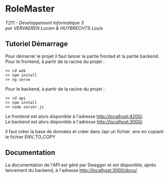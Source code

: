 # RoleMaster
_T211 - Développement Informatique 3_  
_par VERVAEREN Lucien & HUYBRECHTS Louis_  

## Tutoriel Démarrage
Pour démarrer le projet il faut lancer la partie fronted et la partie backend.  
Pour le frontend, à partir de la racine du projet :  
```web
>> cd web
>> npm install
>> ng serve
```  
Pour le backend, à partir de la racine du projet :  
```web
>> cd api
>> npm install
>> node server.js
```  
Le frontend est alors disponible à l'adresse [http://localhost:4200/](http://localhost:4200/).  
Le backend est alors disponible à l'adresse [http://localhost:3000/](http://localhost:3000/).  

Il faut créer la base de données et créer dans /api un fichier .env en copiant le fichier ENV_TO_COPY

## Documentation
La documentation de l'API est géré par Swagger et est disponible, après lancement du backend, à l'adresse [http://localhost:3000/docs/](http://localhost:3000/docs/).  